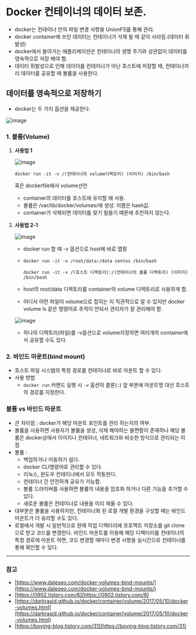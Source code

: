 
# Docker 컨테이너의 데이터 보존.
- docker는 컨테이너 안의 파일 변경 사항을 UnionFS를 통해 관리.
- docker container에 쓰인 데이터는 컨테이너가 삭제 될 때 같이 사라짐.(데이터 휘발성)
- docker에서 돌아가는 애플리케이션은 컨테이너의 생명 주기와 상관없이 데이터를 영속적으로 저장 해야 함.
- 데이터 휘발성으로 인해 데이터를 컨테이너가 아닌 호스트에 저장할 때, 컨테이너끼리 데이터를 공유할 때 볼륨을 사용한다.

## 데이터를 영속적으로 저장하기

- docker는 두 가지 옵션을 제공한다.

![image](https://user-images.githubusercontent.com/64389378/119780513-e05e8f80-bf04-11eb-8b0c-0e7c8fcea697.png)

### 1. 볼륨(Volume)

1. **사용법  1**

    ![image](https://user-images.githubusercontent.com/64389378/119780594-f9674080-bf04-11eb-8fa6-f303e4b9dc2a.png)

    `docker run -it -v /(컨테이너의 volume디렉토리) (이미지) /bin/bash`

    혹은 dockerfile에서 volume선언

    - container의 데이터를 호스트에 유지할 때 사용.
    - 볼륨은 /var/lib/docker/volumes/에 생성. 이름은 hash값.
    - container가 삭제되면 데이터를 찾기 힘들기 때문에 추천하지 않는다.
2. **사용법 2-1**

    ![image](https://user-images.githubusercontent.com/64389378/119780641-097f2000-bf05-11eb-8d44-d674e8361157.png)

    - docker run 할 때 -v 옵션으로 host에 바로 맵핑
    - `docker run -it -v /root/data:/data centos /bin/bash`

        `docker run -it -v /(호스트 디렉토리):/(컨테이너의 볼륨 디렉토리) (이미지) /bin/bash`

    - host의 root/data 디렉토리를 container의 volume 디렉토리로 사용하게 함.
    - 어디서 어떤 파일이 volume으로 잡히는 지 직관적으로 알 수 있지만 docker volume ls 같은 명령어로 추적이 안되서 관리자가 잘 관리해야 함.

    ![image](https://user-images.githubusercontent.com/64389378/119780713-2156a400-bf05-11eb-9e2b-28876b4bff57.png)



    - 하나의 디렉토리(파일)를 -v옵션으로 volume지정하면 여러개의 container에서 공유할 수도 있다.

### 2. 바인드 마운트(bind mount)

- 호스트 파일 시스템의 특정 경로를 컨테이너로 바로 마운트 할 수 있다.
- 사용 방법
    - `docker run` 커맨드 실행 시 `-v` 옵션의 콜론(`:`) 앞 부분에 마운트명 대신 호스트의 경로를 지정한다.

### 볼륨 vs 바인드 마운트

- 큰 차이점 : docker가 해당 마운트 포인트를 관리 하는지의 여부.
- 볼륨을 사용하면 사용자가 볼륨을 생성, 삭제 해야하는 불편함이 존재하나 해당 볼륨은 docker상에서 이미지나 컨테이너, 네트워크와 비슷한 방식으로 관리되는 이점
- 볼륨 :
    - 백업하거나 이동하기 쉽다.
    - docker CLI명령어로 관리할 수 있다.
    - 리눅스, 윈도우 컨테이너에서 모두 작동한다.
    - 컨테이너 간 안전하게 공유가 가능함.
    - 볼륨 드라이버를 사용하면 볼륨의 내용을 암호화 하거나 다른 기능을 추가할 수 있다.
    - 새로운 볼륨은 컨테이너로 내용을 미리 채울 수 있다.
- 대부분은 볼륨을 사용하지만, 컨테이너화 된 로컬 개발 환경을 구성할 때는 바인드 마운트가 더 유리할 수도 있다.
- 로컬에서 개발 시 일반적으로 현재 작업 디렉터리에 프로젝트 저장소를 git clone 으로 받고 코드를 변경한다. 바인드 마운트를 이용해 해당 디렉터리를 컨테이너의 특정 경로에 마운트 하면, 코드 변경할 때마다 변경 사항을 실시간으로 컨테이너를 통해 확인할 수 있다.

---

### 참고

- [https://www.daleseo.com/docker-volumes-bind-mounts/](https://www.daleseo.com/docker-volumes-bind-mounts/)
- [https://0902.tistory.com/6](https://0902.tistory.com/6)
- [https://darkrasid.github.io/docker/container/volume/2017/05/10/docker-volumes.html](https://darkrasid.github.io/docker/container/volume/2017/05/10/docker-volumes.html)
- [https://boying-blog.tistory.com/31](https://boying-blog.tistory.com/31)
